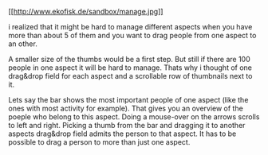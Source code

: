 [[http://www.ekofisk.de/sandbox/manage.jpg]]

i realized that it might be hard to manage different aspects when you have more than about 5 of them and you want to drag people from one aspect to an other.

A smaller size of the thumbs would be a first step. But still if there are 100 people in one aspect it will be hard to manage.
Thats why i thought of one drag&drop field for each aspect and a scrollable row of thumbnails next to it.

Lets say the bar shows the most important people of one aspect (like the ones with most activity for example). That gives you an overview of the poeple who belong to this aspect. 
Doing a mouse-over on the arrows scrolls to left and right. Picking a thumb from the bar and dragging it to another aspects drag&drop field admits the person to that aspect. 
It has to be possible to drag a person to more than just one aspect.